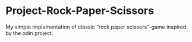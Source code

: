# Project-Rock-Paper-Scissors
My simple implementation of classic “rock paper scissors”-game inspired by the odin project.
